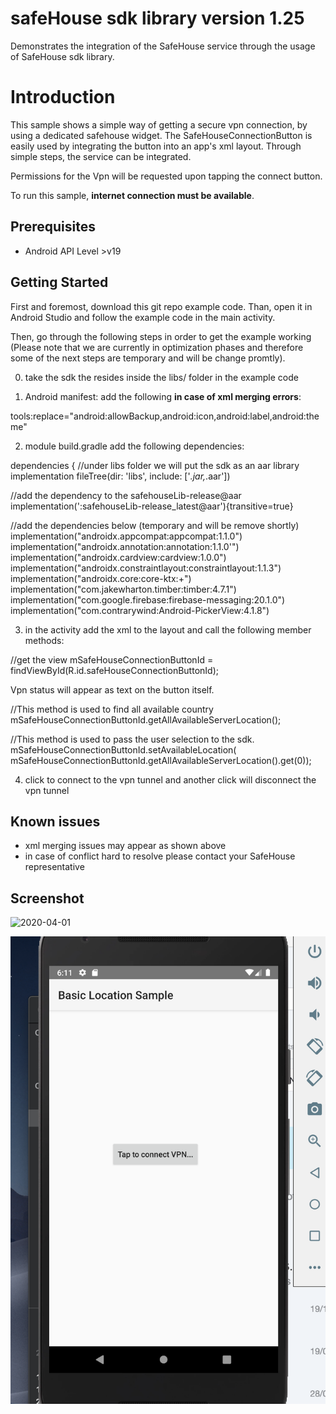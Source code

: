 safeHouse sdk library version 1.25
==================================

Demonstrates the integration of the SafeHouse service through the usage of SafeHouse sdk library.


Introduction
============

This sample shows a simple way of getting a secure vpn connection, by using a dedicated safehouse widget.
The SafeHouseConnectionButton is easily used by integrating the button into an app's xml layout.
Through simple steps, the service can be integrated.

Permissions for the Vpn will be requested upon tapping the connect button.

To run this sample, **internet connection must be available**.


Prerequisites
--------------
- Android API Level >v19

Getting Started
---------------

First and foremost, download this git repo example code.
Than, open it in Android Studio and follow the example code in the main activity.

Then, go through the following steps in order to get the example working
(Please note that we are currently in optimization phases and therefore some of the next steps are temporary and will be change promtly).

0. take the sdk the resides inside the libs/ folder in the example code

1. Android manifest: add the following **in case of xml merging errors**:

  tools:replace="android:allowBackup,android:icon,android:label,android:theme"

2. module build.gradle
add the following dependencies:

dependencies {
//under libs folder we will put the sdk as an aar library
implementation fileTree(dir: 'libs', include: ['*.jar,*.aar'])

//add the dependency to the safehouseLib-release@aar
 implementation(':safehouseLib-release_latest@aar'){transitive=true}

//add the dependencies below (temporary and will be remove shortly)
implementation("androidx.appcompat:appcompat:1.1.0")
implementation("androidx.annotation:annotation:1.1.0'")
implementation("androidx.cardview:cardview:1.0.0")
implementation("androidx.constraintlayout:constraintlayout:1.1.3")
implementation("androidx.core:core-ktx:+")
implementation("com.jakewharton.timber:timber:4.7.1")
implementation("com.google.firebase:firebase-messaging:20.1.0")
implementation("com.contrarywind:Android-PickerView:4.1.8")


3. in the activity add the xml to the layout and call the following member methods:

//get the view
mSafeHouseConnectionButtonId = findViewById(R.id.safeHouseConnectionButtonId);
   
Vpn status will appear as text on the button itself.

//This method is used to find all available country
 mSafeHouseConnectionButtonId.getAllAvailableServerLocation(); 
 
 //This method is used to pass the user selection to the sdk.
 mSafeHouseConnectionButtonId.setAvailableLocation( mSafeHouseConnectionButtonId.getAllAvailableServerLocation().get(0));
 


4. click to connect to the vpn tunnel and another click will disconnect the vpn tunnel

Known issues
------------
- xml merging issues may appear as shown above
- in case of conflict hard to resolve please contact your SafeHouse representative
    
Screenshot
----------

![2020-04-01](https://user-images.githubusercontent.com/27682184/78152594-a6f0d800-7457-11ea-81f9-dbba94163788.jpg)

  ![test](https://github.com/mariotavor/safeHouseSdkExampleCode/blob/master/Screen%20Shot%202020-01-23%20at%2018.11.38.png)
  

